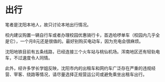 # 出行
笔者是沈阳本地人，故只讨论本地出行情况。

校内建议购置一辆自行车或者办理校园优惠骑行卡，首选哈啰单车（校园内几乎全是它），一个月8元还是很值的。最好别购买电动车，因为充电会很麻烦。

沈阳地铁目前有五条线路，已经连接三个火车站与桃仙机场。浑南地区还有轻轨电车，不过速度令人同情。

此外，经许多学长学姐反映，沈阳市内的出租车和网约车广泛存在严重的违规经营、宰客、绕路等情况，请尽量选择正规营运公司或避免乘坐出租车出行。